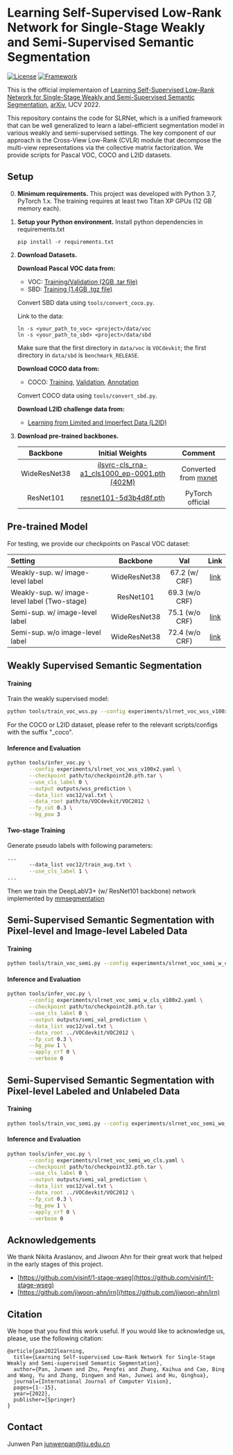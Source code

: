 # Learning Self-Supervised Low-Rank Network for Single-Stage Weakly and Semi-Supervised Semantic Segmentation
[![License](https://img.shields.io/badge/License-Apache%202.0-blue.svg)](https://opensource.org/licenses/Apache-2.0)
[![Framework](https://img.shields.io/badge/PyTorch-%23EE4C2C.svg?&logo=PyTorch&logoColor=white)](https://pytorch.org/)

This is the official implementaion of [Learning Self-Supervised Low-Rank Network for Single-Stage
Weakly and Semi-Supervised Semantic Segmentation](http://dx.doi.org/10.1007/s11263-022-01590-z), [arXiv](https://arxiv.org/abs/2203.10278), IJCV 2022.

This repository contains the code for SLRNet, which is a unified framework that can be well generalized to learn a label-efficient segmentation model in various weakly and semi-supervised settings.
The key component of our approach is the Cross-View Low-Rank (CVLR) module that decompose the multi-view representations via the collective matrix factorization.
We provide scripts for Pascal VOC, COCO and L2ID datasets.

## Setup
0. **Minimum requirements.** 
   This project was developed with Python 3.7, PyTorch 1.x. 
   The training requires at least two Titan XP GPUs (12 GB memory each).
1. **Setup your Python environment.**
   Install python dependencies in requirements.txt
    ```
    pip install -r requirements.txt
    ```
2. **Download Datasets.** 
   
   **Download Pascal VOC data from:**
    - VOC: [Training/Validation (2GB .tar file)](http://host.robots.ox.ac.uk/pascal/VOC/voc2012/VOCtrainval_11-May-2012.tar)
    - SBD: [Training (1.4GB .tgz file)](http://www.eecs.berkeley.edu/Research/Projects/CS/vision/grouping/semantic_contours/benchmark.tgz)
    
    Convert SBD data using `tools/convert_coco.py`.
   
    Link to the data:
    ```
    ln -s <your_path_to_voc> <project>/data/voc
    ln -s <your_path_to_sbd> <project>/data/sbd
    ```
    Make sure that the first directory in `data/voc` is `VOCdevkit`; the first directory in `data/sbd` is `benchmark_RELEASE`.
   
   **Download COCO data from:**
    - COCO: [Training](http://images.cocodataset.org/zips/train2014.zip), [Validation](http://images.cocodataset.org/zips/val2014.zip), [Annotation](http://images.cocodataset.org/annotations/annotations_trainval2014.zip)
    
    Convert COCO data using `tools/convert_sbd.py`.

    **Download L2ID challenge data from:**
    - [Learning from Limited and Imperfect Data (L2ID)](https://l2id.github.io/)

3. **Download pre-trained backbones.** 
   
    | Backbone | Initial Weights | Comment |
    |:---:|:---:|:---:|
    | WideResNet38 | [ilsvrc-cls_rna-a1_cls1000_ep-0001.pth (402M)](https://download.visinf.tu-darmstadt.de/data/2020-cvpr-araslanov-1-stage-wseg/models/ilsvrc-cls_rna-a1_cls1000_ep-0001.pth) | Converted from [mxnet](https://github.com/itijyou/ademxapp) |
    | ResNet101 | [resnet101-5d3b4d8f.pth](https://download.pytorch.org/models/resnet101-5d3b4d8f.pth) | PyTorch official |

## Pre-trained Model
For testing, we provide our checkpoints on Pascal VOC dataset:

| Setting | Backbone | Val | Link |
| :------- |:---:|:---:|:---:|
| Weakly-sup. w/ image-level label | WideResNet38 | 67.2 (w/ CRF) |  [link](https://drive.google.com/file/d/1jdBYwcbHFgU6l9KYcVEllIdlekenAWmq/view?usp=sharing) |
| Weakly-sup. w/ image-level label (Two-stage) | ResNet101 | 69.3 (w/o CRF) |    |
| Semi-sup. w/ image-level label | WideResNet38 | 75.1  (w/o CRF) | [link](https://drive.google.com/file/d/12bBCmvV8lPSmO3DGs4TpM9tplH4yHSAA/view?usp=sharing) |
| Semi-sup. w/o image-level label | WideResNet38 | 72.4 (w/o CRF) | [link](https://drive.google.com/file/d/11f43JVRWCWUb1vLlrtCI-yQP6Lvrii3s/view?usp=sharing) |

## Weakly Supervised Semantic Segmentation

#### Training

Train the weakly supervised model:
```bash
python tools/train_voc_wss.py --config experiments/slrnet_voc_wss_v100x2.yaml --run custom_experiment_run_id
```
For the COCO or L2ID dataset, please refer to the relevant scripts/configs with the suffix "_coco".

#### Inference and Evaluation
```bash
python tools/infer_voc.py \
       --config experiments/slrnet_voc_wss_v100x2.yaml \
       --checkpoint path/to/checkpoint20.pth.tar \
       --use_cls_label 0 \
       --output outputs/wss_prediction \
       --data_list voc12/val.txt \
       --data_root path/to/VOCdevkit/VOC2012 \
       --fp_cut 0.3 \
       --bg_pow 3
``` 
#### Two-stage Training 
Generate pseudo labels with following parameters:
```bash
...
       --data_list voc12/train_aug.txt \
       --use_cls_label 1 \
...
``` 
Then we train the DeepLabV3+ (w/ ResNet101 backbone) network implemented by [mmsegmentation](https://github.com/open-mmlab/mmsegmentation)

## Semi-Supervised Semantic Segmentation with Pixel-level and Image-level Labeled Data
#### Training
```bash
python tools/train_voc_semi.py --config experiments/slrnet_voc_semi_w_cls_v100x2.yaml --run custom_experiment_run_id
```
#### Inference and Evaluation
```bash
python tools/infer_voc.py \
       --config experiments/slrnet_voc_semi_w_cls_v100x2.yaml \
       --checkpoint path/to/checkpoint28.pth.tar \
       --use_cls_label 0 \
       --output outputs/semi_val_prediction \
       --data_list voc12/val.txt \
       --data_root ../VOCdevkit/VOC2012 \
       --fp_cut 0.3 \
       --bg_pow 1 \
       --apply_crf 0 \
       --verbose 0
``` 
## Semi-Supervised Semantic Segmentation with Pixel-level Labeled and Unlabeled Data
#### Training
```bash
python tools/train_voc_semi.py --config experiments/slrnet_voc_semi_wo_cls.yaml --run custom_experiment_run_id
```
#### Inference and Evaluation
```bash
python tools/infer_voc.py \
       --config experiments/slrnet_voc_semi_wo_cls.yaml \
       --checkpoint path/to/checkpoint32.pth.tar \
       --use_cls_label 0 \
       --output outputs/semi_val_prediction \
       --data_list voc12/val.txt \
       --data_root ../VOCdevkit/VOC2012 \
       --fp_cut 0.3 \
       --bg_pow 1 \
       --apply_crf 0 \
       --verbose 0
``` 

## Acknowledgements
We thank Nikita Araslanov, and Jiwoon Ahn for their great work that helped in the early stages of this project.
- [https://github.com/visinf/1-stage-wseg](https://github.com/visinf/1-stage-wseg)
- [https://github.com/jiwoon-ahn/irn](https://github.com/jiwoon-ahn/irn)

## Citation
We hope that you find this work useful. If you would like to acknowledge us, please, use the following citation:
```
@article{pan2022learning,
  title={Learning Self-supervised Low-Rank Network for Single-Stage Weakly and Semi-supervised Semantic Segmentation},
  author={Pan, Junwen and Zhu, Pengfei and Zhang, Kaihua and Cao, Bing and Wang, Yu and Zhang, Dingwen and Han, Junwei and Hu, Qinghua},
  journal={International Journal of Computer Vision},
  pages={1--15},
  year={2022},
  publisher={Springer}
}
```
## Contact
Junwen Pan <junwenpan@tju.edu.cn>